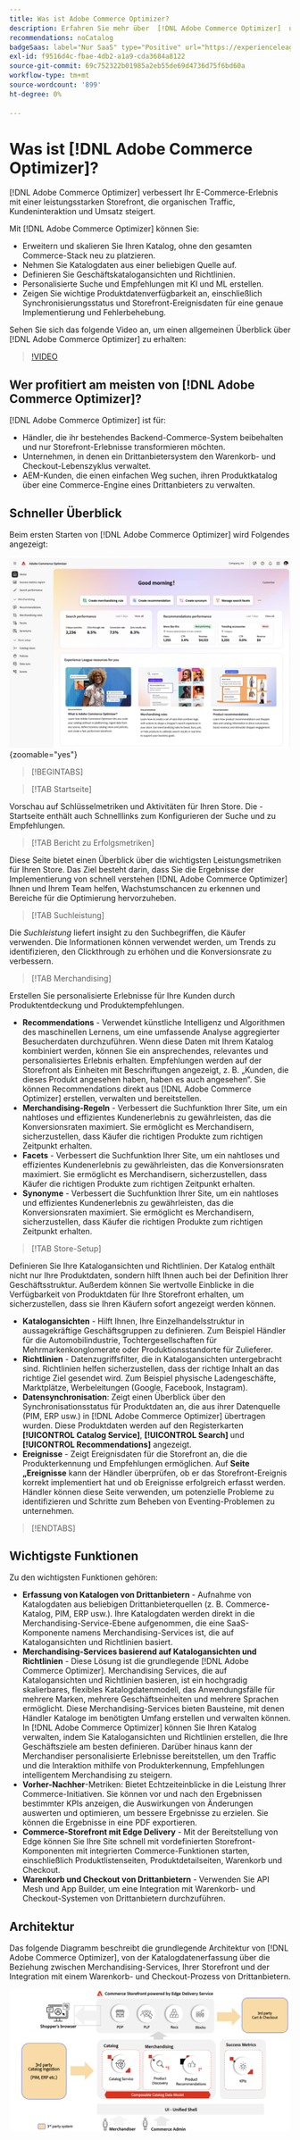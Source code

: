 ```yaml
---
title: Was ist Adobe Commerce Optimizer?
description: Erfahren Sie mehr über  [!DNL Adobe Commerce Optimizer]  und seine wichtigsten Funktionen.
recommendations: noCatalog
badgeSaas: label="Nur SaaS" type="Positive" url="https://experienceleague.adobe.com/de/docs/commerce/user-guides/product-solutions" tooltip="Gilt nur für Adobe Commerce as a Cloud Service- und Adobe Commerce Optimizer-Projekte (von Adobe verwaltete SaaS-Infrastruktur)."
exl-id: f9516d4c-fbae-4db2-a1a9-cda3684a8122
source-git-commit: 69c752322b01985a2eb55de69d4736d75f6bd60a
workflow-type: tm+mt
source-wordcount: '899'
ht-degree: 0%

---
```


# Was ist [!DNL Adobe Commerce Optimizer]?

[!DNL Adobe Commerce Optimizer] verbessert Ihr E-Commerce-Erlebnis mit einer leistungsstarken Storefront, die organischen Traffic, Kundeninteraktion und Umsatz steigert.

Mit [!DNL Adobe Commerce Optimizer] können Sie:

- Erweitern und skalieren Sie Ihren Katalog, ohne den gesamten Commerce-Stack neu zu platzieren.
- Nehmen Sie Katalogdaten aus einer beliebigen Quelle auf.
- Definieren Sie Geschäftskatalogansichten und Richtlinien.
- Personalisierte Suche und Empfehlungen mit KI und ML erstellen.
- Zeigen Sie wichtige Produktdatenverfügbarkeit an, einschließlich Synchronisierungsstatus und Storefront-Ereignisdaten für eine genaue Implementierung und Fehlerbehebung.

Sehen Sie sich das folgende Video an, um einen allgemeinen Überblick über [!DNL Adobe Commerce Optimizer] zu erhalten:

>[!VIDEO](https://video.tv.adobe.com/v/3450472?captions=ger)

## Wer profitiert am meisten von [!DNL Adobe Commerce Optimizer]?

[!DNL Adobe Commerce Optimizer] ist für:

- Händler, die ihr bestehendes Backend-Commerce-System beibehalten und nur Storefront-Erlebnisse transformieren möchten.
- Unternehmen, in denen ein Drittanbietersystem den Warenkorb- und Checkout-Lebenszyklus verwaltet.
- AEM-Kunden, die einen einfachen Weg suchen, ihren Produktkatalog über eine Commerce-Engine eines Drittanbieters zu verwalten.

## Schneller Überblick

Beim ersten Starten von [!DNL Adobe Commerce Optimizer] wird Folgendes angezeigt:

![[!DNL Adobe Commerce Optimizer] Benutzeroberfläche](./assets/user-interface.png){zoomable="yes"}

>[!BEGINTABS]

>[!TAB Startseite]

Vorschau auf Schlüsselmetriken und Aktivitäten für Ihren Store. Die -Startseite enthält auch Schnelllinks zum Konfigurieren der Suche und zu Empfehlungen.

>[!TAB Bericht zu Erfolgsmetriken]

Diese Seite bietet einen Überblick über die wichtigsten Leistungsmetriken für Ihren Store. Das Ziel besteht darin, dass Sie die Ergebnisse der Implementierung von schnell verstehen [!DNL Adobe Commerce Optimizer] Ihnen und Ihrem Team helfen, Wachstumschancen zu erkennen und Bereiche für die Optimierung hervorzuheben.

>[!TAB Suchleistung]

Die *Suchleistung* liefert insight zu den Suchbegriffen, die Käufer verwenden. Die Informationen können verwendet werden, um Trends zu identifizieren, den Clickthrough zu erhöhen und die Konversionsrate zu verbessern.

>[!TAB Merchandising]

Erstellen Sie personalisierte Erlebnisse für Ihre Kunden durch Produktentdeckung und Produktempfehlungen.

- **Recommendations** - Verwendet künstliche Intelligenz und Algorithmen des maschinellen Lernens, um eine umfassende Analyse aggregierter Besucherdaten durchzuführen. Wenn diese Daten mit Ihrem Katalog kombiniert werden, können Sie ein ansprechendes, relevantes und personalisiertes Erlebnis erhalten. Empfehlungen werden auf der Storefront als Einheiten mit Beschriftungen angezeigt, z. B. „Kunden, die dieses Produkt angesehen haben, haben es auch angesehen“. Sie können Recommendations direkt aus [!DNL Adobe Commerce Optimizer] erstellen, verwalten und bereitstellen.
- **Merchandising-Regeln** - Verbessert die Suchfunktion Ihrer Site, um ein nahtloses und effizientes Kundenerlebnis zu gewährleisten, das die Konversionsraten maximiert. Sie ermöglicht es Merchandisern, sicherzustellen, dass Käufer die richtigen Produkte zum richtigen Zeitpunkt erhalten.
- **Facets** - Verbessert die Suchfunktion Ihrer Site, um ein nahtloses und effizientes Kundenerlebnis zu gewährleisten, das die Konversionsraten maximiert. Sie ermöglicht es Merchandisern, sicherzustellen, dass Käufer die richtigen Produkte zum richtigen Zeitpunkt erhalten.
- **Synonyme** - Verbessert die Suchfunktion Ihrer Site, um ein nahtloses und effizientes Kundenerlebnis zu gewährleisten, das die Konversionsraten maximiert. Sie ermöglicht es Merchandisern, sicherzustellen, dass Käufer die richtigen Produkte zum richtigen Zeitpunkt erhalten.

>[!TAB Store-Setup]

Definieren Sie Ihre Katalogansichten und Richtlinien. Der Katalog enthält nicht nur Ihre Produktdaten, sondern hilft Ihnen auch bei der Definition Ihrer Geschäftsstruktur. Außerdem können Sie wertvolle Einblicke in die Verfügbarkeit von Produktdaten für Ihre Storefront erhalten, um sicherzustellen, dass sie Ihren Käufern sofort angezeigt werden können.

- **Katalogansichten** - Hilft Ihnen, Ihre Einzelhandelsstruktur in aussagekräftige Geschäftsgruppen zu definieren. Zum Beispiel Händler für die Automobilindustrie, Tochtergesellschaften für Mehrmarkenkonglomerate oder Produktionsstandorte für Zulieferer.
- **Richtlinien** - Datenzugriffsfilter, die in Katalogansichten untergebracht sind. Richtlinien helfen sicherzustellen, dass der richtige Inhalt an das richtige Ziel gesendet wird. Zum Beispiel physische Ladengeschäfte, Marktplätze, Werbeleitungen (Google, Facebook, Instagram).
- **Datensynchronisation**: Zeigt einen Überblick über den Synchronisationsstatus für Produktdaten an, die aus ihrer Datenquelle (PIM, ERP usw.) in [!DNL Adobe Commerce Optimizer] übertragen wurden. Diese Produktdaten werden auf den Registerkarten **[!UICONTROL Catalog Service]**, **[!UICONTROL Search]** und **[!UICONTROL Recommendations]** angezeigt.
- **Ereignisse** - Zeigt Ereignisdaten für die Storefront an, die die Produkterkennung und Empfehlungen ermöglichen. Auf **Seite „Ereignisse** kann der Händler überprüfen, ob er das Storefront-Ereignis korrekt implementiert hat und ob Ereignisse erfolgreich erfasst werden. Händler können diese Seite verwenden, um potenzielle Probleme zu identifizieren und Schritte zum Beheben von Eventing-Problemen zu unternehmen.

>[!ENDTABS]

## Wichtigste Funktionen

Zu den wichtigsten Funktionen gehören:

- **Erfassung von Katalogen von Drittanbietern** - Aufnahme von Katalogdaten aus beliebigen Drittanbieterquellen (z. B. Commerce-Katalog, PIM, ERP usw.). Ihre Katalogdaten werden direkt in die Merchandising-Service-Ebene aufgenommen, die eine SaaS-Komponente namens Merchandising-Services ist, die auf Katalogansichten und Richtlinien basiert.
- **Merchandising-Services basierend auf Katalogansichten und Richtlinien** - Diese Lösung ist die grundlegende [!DNL Adobe Commerce Optimizer]. Merchandising Services, die auf Katalogansichten und Richtlinien basieren, ist ein hochgradig skalierbares, flexibles Katalogdatenmodell, das Anwendungsfälle für mehrere Marken, mehrere Geschäftseinheiten und mehrere Sprachen ermöglicht. Diese Merchandising-Services bieten Bausteine, mit denen Händler Kataloge im benötigten Umfang erstellen und verwalten können. In [!DNL Adobe Commerce Optimizer] können Sie Ihren Katalog verwalten, indem Sie Katalogansichten und Richtlinien erstellen, die Ihre Geschäftsziele am besten definieren. Darüber hinaus kann der Merchandiser personalisierte Erlebnisse bereitstellen, um den Traffic und die Interaktion mithilfe von Produkterkennung, Empfehlungen &#x200B; intelligentem Merchandising zu steigern.
- **Vorher-Nachher**-Metriken: Bietet Echtzeiteinblicke in die Leistung Ihrer Commerce-Initiativen. Sie können vor und nach den Ergebnissen bestimmter KPIs anzeigen, die Auswirkungen von Änderungen auswerten und optimieren, um bessere Ergebnisse zu erzielen. Sie können die Ergebnisse in eine PDF exportieren.
- **Commerce-Storefront mit Edge Delivery** - Mit der Bereitstellung von Edge können Sie Ihre Site schnell mit vordefinierten Storefront-Komponenten mit integrierten Commerce-Funktionen starten, einschließlich Produktlistenseiten, Produktdetailseiten, Warenkorb und Checkout.
- **Warenkorb und Checkout von Drittanbietern** - Verwenden Sie API Mesh und App Builder, um eine Integration mit Warenkorb- und Checkout-Systemen von Drittanbietern durchzuführen.

## Architektur

Das folgende Diagramm beschreibt die grundlegende Architektur von [!DNL Adobe Commerce Optimizer], von der Katalogdatenerfassung über die Beziehung zwischen Merchandising-Services, Ihrer Storefront und der Integration mit einem Warenkorb- und Checkout-Prozess von Drittanbietern.

![[!DNL Adobe Commerce Optimizer] Architektur](./assets/architecture.png)
